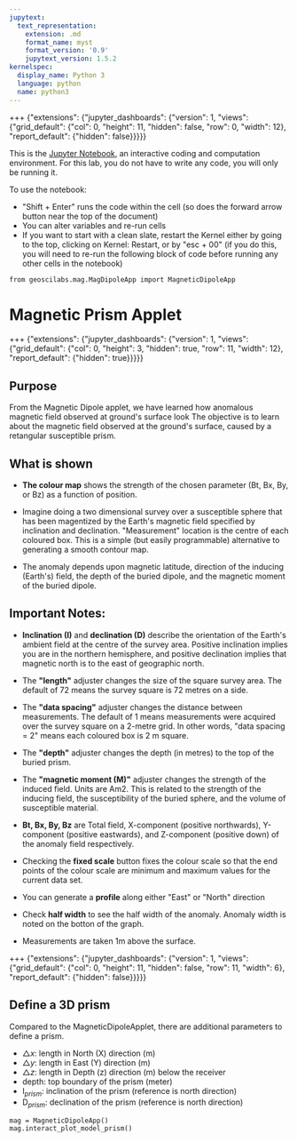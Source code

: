 ```yaml
---
jupytext:
  text_representation:
    extension: .md
    format_name: myst
    format_version: '0.9'
    jupytext_version: 1.5.2
kernelspec:
  display_name: Python 3
  language: python
  name: python3
---
```


+++ {"extensions": {"jupyter_dashboards": {"version": 1, "views": {"grid_default": {"col": 0, "height": 11, "hidden": false, "row": 0, "width": 12}, "report_default": {"hidden": false}}}}}

This is the <a href="https://jupyter.org/">Jupyter Notebook</a>, an interactive coding and computation environment. For this lab, you do not have to write any code, you will only be running it. 

To use the notebook:
- "Shift + Enter" runs the code within the cell (so does the forward arrow button near the top of the document)
- You can alter variables and re-run cells
- If you want to start with a clean slate, restart the Kernel either by going to the top, clicking on Kernel: Restart, or by "esc + 00" (if you do this, you will need to re-run the following block of code before running any other cells in the notebook) 

```{code-cell} ipython3
from geoscilabs.mag.MagDipoleApp import MagneticDipoleApp
```

# Magnetic Prism Applet


+++ {"extensions": {"jupyter_dashboards": {"version": 1, "views": {"grid_default": {"col": 0, "height": 3, "hidden": true, "row": 11, "width": 12}, "report_default": {"hidden": true}}}}}

## Purpose

From the Magnetic Dipole applet, we have learned how anomalous magnetic field observed at ground's surface look
The objective is to learn about the magnetic field observed at the ground's surface, caused by a retangular susceptible prism. 


## What is shown

- <b>The colour map</b> shows the strength of the chosen parameter (Bt, Bx, By, or Bz) as a function of position.

- Imagine doing a two dimensional survey over a susceptible sphere that has been magentized by the Earth's magnetic field specified by inclination and declination.  "Measurement" location is the centre of each coloured box. This is a simple (but easily programmable) alternative to generating a smooth contour map.

- The anomaly depends upon magnetic latitude, direction of the inducing (Earth's) field, the depth of the buried dipole, and the magnetic moment of the buried dipole.


## Important Notes:

- <b>Inclination (I)</b> and <b>declination (D)</b> describe the orientation of the Earth's ambient field at the centre of the survey area. Positive inclination implies you are in the northern hemisphere, and positive declination implies that magnetic north is to the east of geographic north.

- The <b>"length"</b> adjuster changes the size of the square survey area. The default of 72 means the survey square is 72 metres on a side.

- The <b>"data spacing"</b> adjuster changes the distance between measurements. The default of 1 means measurements were acquired over the survey square on a 2-metre grid. In other words, "data spacing = 2" means each coloured box is 2 m square.

- The <b>"depth"</b> adjuster changes the depth (in metres) to the top of the buried prism.

- The <b>"magnetic moment (M)"</b> adjuster changes the strength of the induced field. Units are Am2.  This is related to the strength of the inducing field, the susceptibility of the buried sphere, and the volume of susceptible material.
- <b>Bt, Bx, By, Bz</b> are Total field, X-component (positive northwards), Y-component (positive eastwards), and Z-component (positive down) of the anomaly field respectively.

- Checking the <b>fixed scale</b> button fixes the colour scale so that the end points of the colour scale are minimum and maximum values for the current data set.

- You can generate a <b>profile</b> along either "East" or "North" direction

- Check <b>half width</b> to see the half width of the anomaly. Anomaly width is noted on the botton of the graph.

- Measurements are taken 1m above the surface.

+++ {"extensions": {"jupyter_dashboards": {"version": 1, "views": {"grid_default": {"col": 0, "height": 11, "hidden": false, "row": 11, "width": 6}, "report_default": {"hidden": false}}}}}

## Define a 3D prism
Compared to the MagneticDipoleApplet, there are additional parameters to define a prism.

- $\triangle x$: length in North (X) direction (m)
- $\triangle y$: length in East (Y) direction (m)
- $\triangle z$: length in Depth (z) direction (m) below the receiver
- depth: top boundary of the prism (meter)
- I$_{prism}$: inclination of the prism (reference is north direction)
- D$_{prism}$: declination of the prism (reference is north direction) 

```{code-cell} ipython3
mag = MagneticDipoleApp()
mag.interact_plot_model_prism()
```

```{code-cell} ipython3

```
